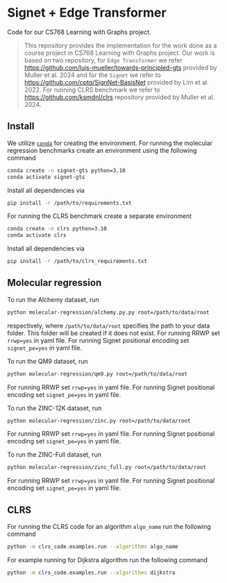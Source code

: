 # Signet + Edge Transformer

Code for our CS768 Learning with Graphs project. 

> This repository provides the implementation for the work done as a course project in CS768 Learning with Graphs project. Our work is based on two repository, for `Edge Transformer` we refer https://github.com/luis-mueller/towards-principled-gts provided by Muller et al. 2024 and for the `Signet` we refer to https://github.com/cptq/SignNet-BasisNet provided by Lim et al. 2022. For running CLRS benchmark we refer to https://github.com/ksmdnl/clrs repository provided by Muller et al. 2024.

## Install
We utilize [`conda`](https://docs.conda.io/en/latest/) for creating the environment. For running the molecular regression benchmarks create an environment using the following command
```bash
conda create -n signet-gts python=3.10
conda activate signet-gts
```
Install all dependencies via
```bash
pip install -r /path/to/requirements.txt
```
For running the CLRS benchmark create a separate environment 
```bash
conda create -n clrs python=3.10
conda activate clrs
```
Install all dependencies via
```bash
pip install -r /path/to/clrs_requirements.txt
```

## Molecular regression
To run the Alchemy  dataset, run
```bash
python molecular-regression/alchemy.py.py root=/path/to/data/root
```
respectively, where `/path/to/data/root` specifies the path to your data folder. This folder will be created if it does not exist. For running RRWP set `rrwp=yes` in yaml file. For running Signet positional encoding set `signet_pe=yes` in yaml file.

To run the QM9 dataset, run
```bash
python molecular-regression/qm9.py root=/path/to/data/root
```
For running RRWP set `rrwp=yes` in yaml file. For running Signet positional encoding set `signet_pe=yes` in yaml file.


To run the ZINC-12K dataset, run
```bash
python molecular-regression/zinc.py root=/path/to/data/root
```
For running RRWP set `rrwp=yes` in yaml file. For running Signet positional encoding set `signet_pe=yes` in yaml file.

To run the ZINC-Full dataset, run
```bash
python molecular-regression/zinc_full.py root=/path/to/data/root
```
For running RRWP set `rrwp=yes` in yaml file. For running Signet positional encoding set `signet_pe=yes` in yaml file.

## CLRS
For running the CLRS code for an algorithm `algo_name` run the following command
```bash
python -m clrs_code.examples.run --algorithms algo_name
```
For example running for Dijkstra algorithm run the following command
```bash
python -m clrs_code.examples.run --algorithms dijkstra
```